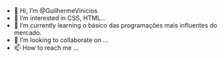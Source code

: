 - 👋 Hi, I’m @GuilhermeVinicios
- 👀 I’m interested in  CSS, HTML... 
- 🌱 I’m currently learning  o básico  das programações mais influentes do mercado.
- 💞️ I’m looking to collaborate on ...
- 📫 How to reach me ...

<!---
GuilhermeVinicios/GuilhermeVinicios is a ✨ special ✨ repository because its `README.md` (this file) appears on your GitHub profile.
You can click the Preview link to take a look at your changes.
--->
